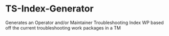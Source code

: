 # TS-Index-Generator
 Generates an Operator and/or Maintainer Troubleshooting Index WP based off the current troubleshooting work packages in a TM

